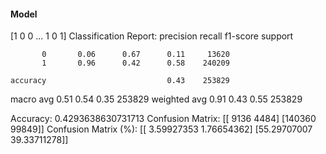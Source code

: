 #### Model
[1 0 0 ... 1 0 1]
Classification Report:
              precision    recall  f1-score   support

           0       0.06      0.67      0.11     13620
           1       0.96      0.42      0.58    240209

    accuracy                           0.43    253829
   macro avg       0.51      0.54      0.35    253829
weighted avg       0.91      0.43      0.55    253829

Accuracy: 0.4293638630731713
Confusion Matrix:
[[  9136   4484]
 [140360  99849]]
Confusion Matrix (%):
[[ 3.59927353  1.76654362]
 [55.29707007 39.33711278]]

